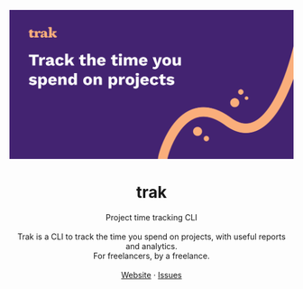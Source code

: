 <p align="center">
  <a href="https://github.com/lcfd/trak">
    <img src="./assets/banner.png" alt="Trak">
  </a>

  <h1 align="center">trak</h1>

  <p align="center">
    Project time tracking CLI
    <br />
    <br />
    Trak is a CLI to track the time you spend on projects, with useful reports and analytics.
    <br />
    For freelancers, by a freelance.
    <br />
    <br />
    <a href="https://lcfd.github.io/trak">Website</a>
    ·
    <a href="https://github.com/lcfd/trak/issues">Issues</a>
  </p>
</p>